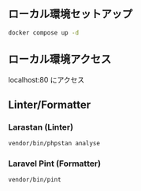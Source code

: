 ## ローカル環境セットアップ

```bash
docker compose up -d
```

## ローカル環境アクセス

localhost:80 にアクセス

## Linter/Formatter

### Larastan (Linter)

```bash
vendor/bin/phpstan analyse
```

### Laravel Pint (Formatter)

```bash
vendor/bin/pint
```
